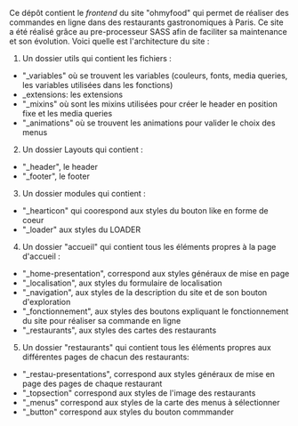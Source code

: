 Ce dépôt contient le _frontend_ du site "ohmyfood" qui permet de réaliser des commandes en ligne dans des restaurants gastronomiques à Paris.
Ce site a été réalisé grâce au pre-processeur SASS afin de faciliter sa maintenance et son évolution.
Voici quelle est l'architecture du site :
1. Un dossier utils qui contient les fichiers :
- "_variables" où se trouvent les variables (couleurs, fonts, media queries, les variables utilisées dans les fonctions)
- _extensions: les extensions
- "_mixins" où sont les mixins utilisées pour créer le header en position fixe et les media queries
- "_animations" où se trouvent les animations pour valider le choix des menus
2. Un dossier Layouts qui contient :
- "_header", le header
- "_footer", le footer
3. Un dossier modules qui contient :
- "_hearticon" qui coorespond aux styles du bouton like en forme de coeur
- "_loader" aux styles du LOADER
4. Un dossier "accueil" qui contient tous les éléments propres à la page d'accueil  :
- "_home-presentation", correspond aux styles généraux de mise en page
- "_localisation", aux styles du formulaire de localisation
- "_navigation", aux styles de la description du site et de son bouton d'exploration
- "_fonctionnement", aux styles des boutons expliquant le fonctionnement du site pour réaliser sa commande en ligne
- "_restaurants", aux styles des cartes des restaurants
5. Un dossier "restaurants" qui contient tous les éléments propres aux différentes pages de chacun des restaurants:
- "_restau-presentations", correspond aux styles généraux de mise en page des pages de chaque restaurant
- "_topsection" correspond aux styles de l'image des restaurants 
- "_menus" correspond aux styles de la carte des menus à sélectionner
- "_button" correspond aux styles du bouton commmander
